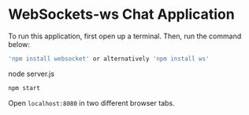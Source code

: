 # WebSockets-ws Chat Application

To run this application, first open up a terminal. Then, run the command below:


```sh
'npm install websocket' or alternatively 'npm install ws'
```

node server.js

```sh
npm start
```

Open `localhost:8080` in two different browser tabs.
